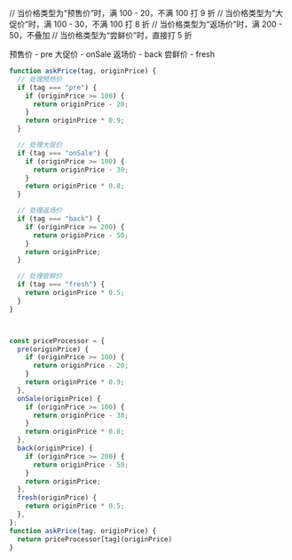 // 当价格类型为“预售价”时，满 100 - 20，不满 100 打 9 折
// 当价格类型为“大促价”时，满 100 - 30，不满 100 打 8 折
// 当价格类型为“返场价”时，满 200 - 50，不叠加
// 当价格类型为“尝鲜价”时，直接打 5 折

预售价 - pre
大促价 - onSale
返场价 - back
尝鲜价 - fresh

```js
function askPrice(tag, originPrice) {
  // 处理预热价
  if (tag === "pre") {
    if (originPrice >= 100) {
      return originPrice - 20;
    }
    return originPrice * 0.9;
  }

  // 处理大促价
  if (tag === "onSale") {
    if (originPrice >= 100) {
      return originPrice - 30;
    }
    return originPrice * 0.8;
  }

  // 处理返场价
  if (tag === "back") {
    if (originPrice >= 200) {
      return originPrice - 50;
    }
    return originPrice;
  }

  // 处理尝鲜价
  if (tag === "fresh") {
    return originPrice * 0.5;
  }
}



const priceProcessor = {
  pre(originPrice) {
    if (originPrice >= 100) {
      return originPrice - 20;
    }
    return originPrice * 0.9;
  },
  onSale(originPrice) {
    if (originPrice >= 100) {
      return originPrice - 30;
    }
    return originPrice * 0.8;
  },
  back(originPrice) {
    if (originPrice >= 200) {
      return originPrice - 50;
    }
    return originPrice;
  },
  fresh(originPrice) {
    return originPrice * 0.5;
  },
};
function askPrice(tag, originPrice) {
  return priceProcessor[tag](originPrice)
}
```
